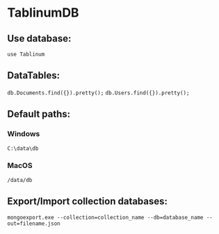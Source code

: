 # TablinumDB
## Use database:

`use Tablinum`

## DataTables:

`db.Documents.find({}).pretty();`
`db.Users.find({}).pretty();`

## Default paths:

### Windows
`C:\data\db`
### MacOS
`/data/db`

## Export/Import collection databases:

`mongoexport.exe --collection=collection_name --db=database_name --out=filename.json`
